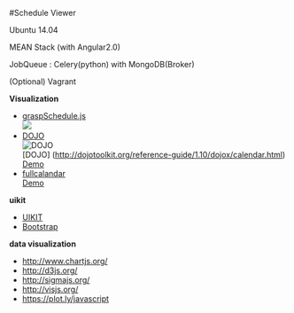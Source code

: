 #Schedule Viewer

Ubuntu 14.04

MEAN Stack (with Angular2.0)

JobQueue : Celery(python) with MongoDB(Broker)

(Optional) Vagrant


**Visualization**
- [graspSchedule.js](http://www.jqueryscript.net/time-clock/Simple-jQuery-Schedules-Events-Plugin-graspSchedule-js.html)  
![](http://www.jqueryscript.net/images/Simple-jQuery-Schedules-Events-Plugin-graspSchedule-js.jpg)
- [DOJO](http://dojotoolkit.org/reference-guide/1.10/dojox/calendar.html)  
![DOJO](http://dojotoolkit.org/reference-guide/1.10/_images/subColumns.png)  
[DOJO]
(http://dojotoolkit.org/reference-guide/1.10/dojox/calendar.html)  
[Demo](http://demos.dojotoolkit.org/demos/calendar/)
- [fullcalandar](http://fullcalendar.io/)  
[Demo](http://fullcalendar.io/js/fullcalendar-2.6.0/demos/agenda-views.html)


**uikit**
- [UIKIT](http://getuikit.com/)
- [Bootstrap](http://getbootstrap.com/)

**data visualization**
- http://www.chartjs.org/
- http://d3js.org/
- http://sigmajs.org/
- http://visjs.org/
- https://plot.ly/javascript

